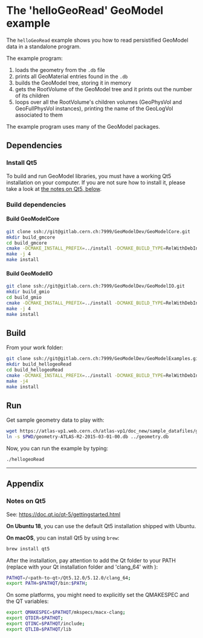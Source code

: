 # The 'helloGeoRead' GeoModel example

The `helloGeoRead` example shows you how to read persistified GeoModel data in a standalone program.

The example program:

 1. loads the geometry from the `.db` file
 2. prints all GeoMaterial entries found in the `.db`
 3. builds the GeoModel tree, storing it in memory
 4. gets the RootVolume of the GeoModel tree and it prints out the number of its children
 5. loops over all the RootVolume's children volumes (GeoPhysVol and GeoFullPhysVol instances), printing the name of the GeoLogVol associated to them

 The example program uses many of the GeoModel packages.


## Dependencies

### Install Qt5

To build and run GeoModel libraries, you must have a working Qt5 installation on your computer.
If you are not sure how to install it, please take a look at [the notes on Qt5, below](#notes-on-qt5).


### Build dependencies

#### Build GeoModelCore

```bash
git clone ssh://git@gitlab.cern.ch:7999/GeoModelDev/GeoModelCore.git
mkdir build_gmcore
cd build_gmcore
cmake -DCMAKE_INSTALL_PREFIX=../install -DCMAKE_BUILD_TYPE=RelWithDebInfo ../GeoModelCore
make -j 4
make install
```
#### Build GeoModelIO

```bash
git clone ssh://git@gitlab.cern.ch:7999/GeoModelDev/GeoModelIO.git
mkdir build_gmio
cd build_gmio
cmake -DCMAKE_INSTALL_PREFIX=../install -DCMAKE_BUILD_TYPE=RelWithDebInfo ../GeoModelIO
make -j 4
make install
```



## Build

From your work folder:

```bash
git clone ssh://git@gitlab.cern.ch:7999/GeoModelDev/GeoModelExamples.git
mkdir build_hellogeoRead
cd build_hellogeoRead
cmake -DCMAKE_INSTALL_PREFIX=../install -DCMAKE_BUILD_TYPE=RelWithDebInfo ../GeoModelExamples/HelloGeoRead
make -j4
make install
```

## Run

Get sample geometry data to play with:

```bash
wget https://atlas-vp1.web.cern.ch/atlas-vp1/doc_new/sample_datafiles/geometry/geometry-ATLAS-R2-2015-03-01-00.db
ln -s $PWD/geometry-ATLAS-R2-2015-03-01-00.db ../geometry.db
```

Now, you can run the example by typing:

```bash
./hellogeoRead
```


 ----

 ## Appendix

 ### Notes on Qt5

 See: <https://doc.qt.io/qt-5/gettingstarted.html>

 **On Ubuntu 18**, you can use the default Qt5 installation shipped with Ubuntu.

 **On macOS**, you can install Qt5 by using `brew`:

 ```bash
 brew install qt5
 ```

 After the installation, pay attention to add the Qt folder to your PATH (replace <path-to-qt> with your Qt installation folder and 'clang_64' with ):

 ```bash
 PATHQT=/<path-to-qt>/Qt5.12.0/5.12.0/clang_64;
 export PATH=$PATHQT/bin:$PATH;
 ```

 On some platforms, you might need to explicitly set the QMAKESPEC and the QT variables:

 ```bash
 export QMAKESPEC=$PATHQT/mkspecs/macx-clang;
 export QTDIR=$PATHQT;
 export QTINC=$PATHQT/include;
 export QTLIB=$PATHQT/lib
 ```
